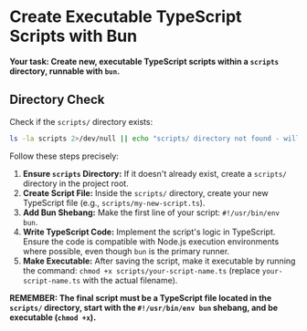 # Create Executable TypeScript Scripts with Bun

**Your task: Create new, executable TypeScript scripts within a `scripts` directory, runnable with `bun`.**

## Directory Check

Check if the `scripts/` directory exists:

```bash
ls -la scripts 2>/dev/null || echo "scripts/ directory not found - will create it"
```

Follow these steps precisely:

1.  **Ensure `scripts` Directory:** If it doesn't already exist, create a `scripts/` directory in the project root.
2.  **Create Script File:** Inside the `scripts/` directory, create your new TypeScript file (e.g., `scripts/my-new-script.ts`).
3.  **Add Bun Shebang:** Make the first line of your script: `#!/usr/bin/env bun`.
4.  **Write TypeScript Code:** Implement the script's logic in TypeScript. Ensure the code is compatible with Node.js execution environments where possible, even though `bun` is the primary runner.
5.  **Make Executable:** After saving the script, make it executable by running the command: `chmod +x scripts/your-script-name.ts` (replace `your-script-name.ts` with the actual filename).

**REMEMBER: The final script must be a TypeScript file located in the `scripts/` directory, start with the `#!/usr/bin/env bun` shebang, and be executable (`chmod +x`).**
